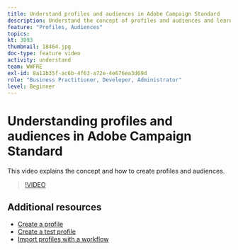 ```yaml
---
title: Understand profiles and audiences in Adobe Campaign Standard
description: Understand the concept of profiles and audiences and learn how to create profiles and audiences.
feature: "Profiles, Audiences"
topics: 
kt: 3893
thumbnail: 18464.jpg
doc-type: feature video
activity: understand
team: WWFRE
exl-id: 8a11b35f-ac6b-4f63-a72e-4e676ea3d69d
role: "Business Practitioner, Developer, Administrator"
level: Beginner
---
```

# Understanding profiles and audiences in Adobe Campaign Standard

This video explains the concept and how to create profiles and audiences.

>[!VIDEO](https://video.tv.adobe.com/v/18464?quality=12)

## Additional resources

* [Create a profile](/help/profiles-and-audiences/creating-a-profile.md)
* [Create a test profile](/help/profiles-and-audiences/test-profiles.md)
* [Import profiles with a workflow](/help/managing-processes-and-data/importing-profiles.md)
